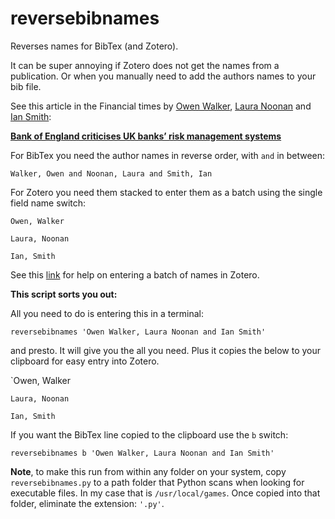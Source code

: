 # reversebibnames
Reverses names for BibTex (and Zotero).

It can be super annoying if Zotero does not get the names from a publication. Or when you manually need to add the authors names to your bib file.

See this article in the Financial times by [Owen Walker](https://www.ft.com/owen-walker), [Laura Noonan](https://www.ft.com/laura-noonan) and [Ian Smith](https://www.ft.com/ian-smith):

**[Bank of England criticises UK banks’ risk management systems](https://www.ft.com/content/4758200d-4356-47f8-a8c3-8eee21b79ba8)**

For BibTex you need the author names in reverse order, with `and` in between:

`Walker, Owen and Noonan, Laura and Smith, Ian`

For Zotero you need them stacked to enter them as a batch using the single field name switch:

`Owen, Walker` 

`Laura, Noonan` 

`Ian, Smith`

See this [link](https://forums.zotero.org/discussion/54351/inserting-batch-author-names/) for help on entering a batch of names in Zotero.

**This script sorts you out:**

All you need to do is entering this in a terminal:

`reversebibnames 'Owen Walker, Laura Noonan and Ian Smith'`

and presto. It will give you the all you need. Plus it copies the below to your clipboard for easy entry into Zotero. 

`Owen, Walker

`Laura, Noonan`

`Ian, Smith`

If you want the BibTex line copied to the clipboard use the `b` switch:

`reversebibnames b 'Owen Walker, Laura Noonan and Ian Smith'`

**Note**, to make this run from within any folder on your system, copy `reversebibnames.py`  to a path folder that Python scans when looking for executable files. In my case that is  `/usr/local/games`. Once copied into that folder, eliminate the extension: `'.py'`. 





















